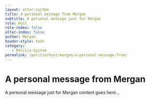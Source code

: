 ```yaml
---
layout: alter-system
title: A personal message from Mergan
subtitle: A personal message just for Mergan
role: Host
role-index: false
alter-index: false
author: Mergan
header-style: text
category: 
   - Peritia-System
permalink: /peritia/host/mergan/a-personal-message-from/
---
```

# A personal message from Mergan

A personal message just for Mergan content goes here...
